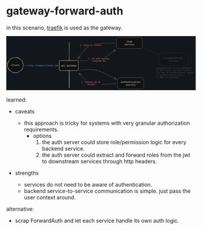 # gateway-forward-auth

in this scenario, [traefik](https://doc.traefik.io/traefik/) is used as the gateway.

![alt text](docs/flow.png)

learned:
- caveats
    - this approach is tricky for systems with very granular authorization requirements.
      - options
        1. the auth server could store role/permission logic for every backend service.
        2. the auth server could extract and forward roles from the jwt to downstream services through http headers.

- strengths
    - services do not need to be aware of authentication.
    - backend service-to-service communication is simple. just pass the user context  around.

alternative:
- scrap ForwardAuth and let each service handle its own auth logic.